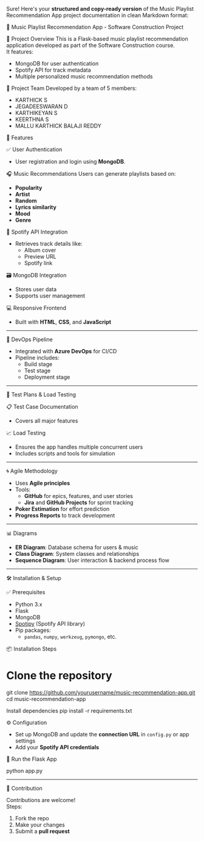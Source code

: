 Sure! Here's your **structured and copy-ready version** of the Music Playlist Recommendation App project documentation in clean Markdown format:

🎵 Music Playlist Recommendation App - Software Construction Project

📌 Project Overview
This is a Flask-based music playlist recommendation application developed as part of the Software Construction course.  
It features:

- MongoDB for user authentication  
- Spotify API for track metadata  
- Multiple personalized music recommendation methods  

👥 Project Team
Developed by a team of 5 members:

- KARTHICK S  
- JEGADEESWARAN D  
- KARTHIKEYAN S  
- KEERTHNA S  
- MALLU KARTHICK BALAJI REDDY  

🚀 Features

✅ User Authentication
- User registration and login using **MongoDB**.

🎧 Music Recommendations
Users can generate playlists based on:

- **Popularity**
- **Artist**
- **Random**
- **Lyrics similarity**
- **Mood**
- **Genre**

🎵 Spotify API Integration
- Retrieves track details like:
  - Album cover  
  - Preview URL  
  - Spotify link  

🗃️ MongoDB Integration
- Stores user data  
- Supports user management  

💻 Responsive Frontend
- Built with **HTML**, **CSS**, and **JavaScript**

---

🔄 DevOps Pipeline

- Integrated with **Azure DevOps** for CI/CD  
- Pipeline includes:
  - Build stage  
  - Test stage  
  - Deployment stage  

---

🧪 Test Plans & Load Testing

📋 Test Case Documentation
- Covers all major features

📈 Load Testing
- Ensures the app handles multiple concurrent users  
- Includes scripts and tools for simulation  

---

🌀 Agile Methodology

- Uses **Agile principles**
- Tools:
  - **GitHub** for epics, features, and user stories  
  - **Jira** and **GitHub Projects** for sprint tracking  
- **Poker Estimation** for effort prediction  
- **Progress Reports** to track development  

---

📊 Diagrams

- **ER Diagram**: Database schema for users & music  
- **Class Diagram**: System classes and relationships  
- **Sequence Diagram**: User interaction & backend process flow  

---

🛠️ Installation & Setup

✅ Prerequisites
- Python 3.x  
- Flask  
- MongoDB  
- [Spotipy](https://spotipy.readthedocs.io/) (Spotify API library)  
- Pip packages:
  - `pandas`, `numpy`, `werkzeug`, `pymongo`, etc.

📦 Installation Steps


# Clone the repository
git clone https://github.com/yourusername/music-recommendation-app.git
cd music-recommendation-app

Install dependencies
pip install -r requirements.txt

⚙️ Configuration
- Set up MongoDB and update the **connection URL** in `config.py` or app settings  
- Add your **Spotify API credentials**

🚀 Run the Flask App

python app.py


---

🤝 Contribution

Contributions are welcome!  
Steps:
1. Fork the repo  
2. Make your changes  
3. Submit a **pull request**

